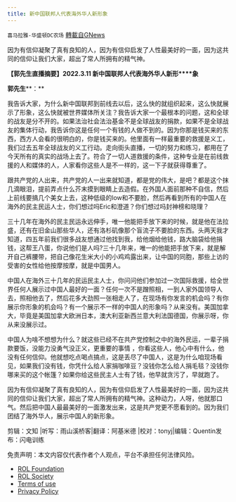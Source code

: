 ```yaml
---
title: 新中国联邦人代表海外华人新形象
---
```

`喜马拉雅-华盛顿DC农场` [轉載自GNews](https://gnews.org/zh-hans/2178114/)

因为有信仰凝聚了真有良知的人，因为有信仰启发了人性最美好的一面，因为这共同的信仰让我们大家，超出了常人所拥有的精气神。

**【郭先生直播摘要】2022.3.11 新中国联邦人代表海外华人新形****象**

**郭先生****：**

我告诉大家，为什么新中国联邦到前线去以后，这么快的就组织起来，这么快就展示了形象，这么快就被世界媒体所关注？我告诉大家一个最根本的问题，这和全球的战友是分不开的。如果法治社会法治基金不是全球战友的捐款，如果不是全球战友的集体行动，我告诉你这是任何一个有钱的人做不到的。因为你那是钱买来的东西，西方人会看的很明白的，你是钱买来的。他里面有一样最重要的救援是义工，我们过去五年全球战友的义工行动。走向街头直播，一切的努力和练习，都用在了今天所有的真实的战场上去了。符合了一切人道救援的条件，这种专业是在前线救援的人和媒体的人，人家看你这些人是不一样的，这一下子就获得尊重了。

跟共产党的人出来，共产党的人一出来就知道，都是党的伟大，是吧？都是这个抹几滴眼泪，提前弄点什么芥末摸到眼睛上去造假。在外国人面前那种不自信，然后上前线要搞几个美女上去，这种低级的low和不要脸，然后再看到所有的中国人在海外的民主民运人士，你们想过吗Eric和澄道？你们想过吗封神榜和晓理？

三十几年在海外的民主民运永远伸手，唯一他能把手放下来的时候，就是他在法拉盛，还有在旧金山那些华人，还有洛杉矶像那个盲流子不要脸的东西。头两天我才知道，四五年前我们很多战友想通过他找到我，给他烟给他钱，路大脑袋给他捐钱，这帮王八蛋，你说他们是人吗?三十几年来，唯一的他能把手放下来，就是解开自己裤腰带，把自己像花生米大小的小鸡鸡露出来，让中国的同胞，那些上访的受害的女性给他按摩按摩，就是中国男人。

中国人在海外三十几年的民运民主人士，你问问他们参加过一次国际救援，给全世界任何人展示过中国人最好的一面？任何一次不是蹭照相，一到人家外国领导人去，照相他去了，然后花多大劲照一张相走人了，在现场有你发言的机会吗？有你展示你形象的机会吗？有一个展示不一样的中国人的形象吗？从来没有。美国加拿大，毕竟是美国加拿大欧洲日本，澳大利亚新西兰意大利法国德国，你展示呀，你从来没展示过。

中国人为啥不想想为什么？就这些已经不在共产党控制之中的海外民运，一辈子捐款要饭，没能力没勇气没正义，更重要的事情 ，你看这些人，他心中有什么，他没有任何信仰。他就想吃点喝点搞点，这是丢尽了中国人，这是为什么咱现场看见，如果我们没有钱，你凭什么给人家捐咖啡豆？没钱你怎么给人捐毛毯？没钱你哪来买的这个帐篷？如果你给这些民主人士有了钱，他早就贪污了，早就跑了。

因为有信仰凝聚了真有良知的人，因为有信仰启发了人性最美好的一面，因为这共同的信仰让我们大家，超出了常人所拥有的精气神。这种动力，人呀，他就那口气。然后把中国人最最美好的一面激发出来，这是共产党更不愿看到的。因为我们团结了海外华人，展示中国人的新形象。





剪辑：文知 |听写：雨山溪桥客|翻译：阿基米德 |校对：tonyj|编辑：Quentin发布：闪电训练

 

免责声明：本文内容仅代表作者个人观点，平台不承担任何法律风险。

- [ROL Foundation](https://rolfoundation.org/)
- [ROL Society](https://rolsociety.org/)
- [Terms of use](https://gnews.org/terms-of-use-3/)
- [Privacy Policy](https://gnews.org/privacy-policy/)
